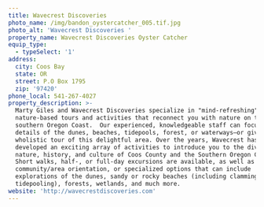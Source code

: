 ```yaml
---
title: Wavecrest Discoveries
photo_name: /img/bandon_oystercatcher_005.tif.jpg
photo_alt: 'Wavecrest Discoveries '
property_name: Wavecrest Discoveries Oyster Catcher
equip_type:
  - typeSelect: '1'
address:
  city: Coos Bay
  state: OR
  street: P.O Box 1795
  zip: '97420'
phone_local: 541-267-4027
property_description: >-
  Marty Giles and Wavecrest Discoveries specialize in "mind-refreshing"
  nature-based tours and activities that reconnect you with nature on the
  southern Oregon Coast.  Our experienced, knowledgeable staff can focus on the
  details of the dunes, beaches, tidepools, forest, or waterways—or give you a
  wholistic tour of this delightful area. Over the years, Wavecrest has
  developed an exciting array of activities to introduce you to the diverse
  nature, history, and culture of Coos County and the Southern Oregon Coast.
  Short walks, half-, or full-day excursions are available, as well as general
  community/area orientation, or specialized options that can include
  explorations of the dunes, sandy or rocky beaches (including clamming and
  tidepooling), forests, wetlands, and much more.
website: 'http://wavecrestdiscoveries.com'
---
```


